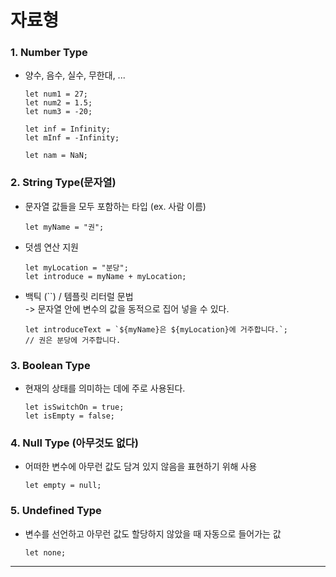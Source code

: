 # 자료형
### 1. Number Type
- 양수, 음수, 실수, 무한대, ...
  ```
  let num1 = 27;
  let num2 = 1.5;
  let num3 = -20;
  
  let inf = Infinity;
  let mInf = -Infinity;
  
  let nam = NaN;
  ```

### 2. String Type(문자열)
- 문자열 값들을 모두 포함하는 타입 (ex. 사람 이름)
  ```
  let myName = "권";
  ```

- 덧셈 연산 지원
  ```
  let myLocation = "분당";
  let introduce = myName + myLocation;
  ```

- 백틱 (``) / 템플릿 리터럴 문법<br> -> 문자열 안에 변수의 값을 동적으로 집어 넣을 수 있다.
  ```
  let introduceText = `${myName}은 ${myLocation}에 거주합니다.`;
  // 권은 분당에 거주합니다.
  ```

### 3. Boolean Type
- 현재의 상태를 의미하는 데에 주로 사용된다.
  ```
  let isSwitchOn = true;
  let isEmpty = false;
  ```

### 4. Null Type (아무것도 없다)
- 어떠한 변수에 아무런 값도 담겨 있지 않음을 표현하기 위해 사용
  ```
  let empty = null;
  ```

### 5. Undefined Type
- 변수를 선언하고 아무런 값도 할당하지 않았을 때 자동으로 들어가는 값
  ```
  let none;
  ```
---
